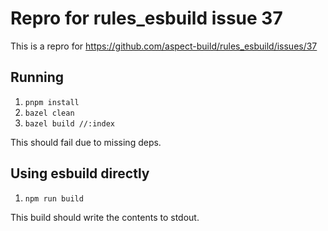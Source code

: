 # Repro for rules_esbuild issue 37

This is a repro for https://github.com/aspect-build/rules_esbuild/issues/37

## Running

1. `pnpm install`
1. `bazel clean`
1. `bazel build //:index`

This should fail due to missing deps.

## Using esbuild directly

1. `npm run build`

This build should write the contents to stdout.
